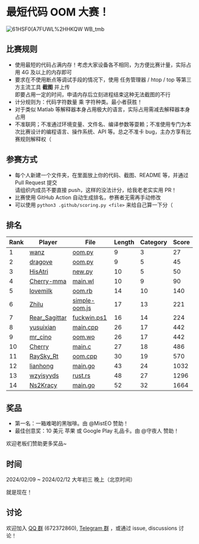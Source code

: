 # 最短代码 OOM 大赛！

![61HSF0(A7FUWL%2HHKQW WB_tmb](https://github.com/InvoluteHell/OutOfMemory/assets/18511905/23ea5fb8-291a-4496-be78-c6f52508bc97)


## 比赛规则

- 使用最短的代码占满内存！考虑大家设备各不相同，为方便比赛计量，实际占用 4G 及以上的内存即可
- 要求在不使用断点等调试手段的情况下，使用 任务管理器 / htop / top 等第三方主流工具 **截图** 并上传  
  即要占用一定的时间，申请内存后立刻进程结束这种无法截图的不行
- 计分规则为：代码字符数量 乘 字符种类。最小者获胜！
- 对于类似 Matlab 等解释器本身占用极大的语言，实际占用需减去解释器本身占用
- 不准联网；不准通过环境变量、文件名、编译参数等耍赖；不准使用专门为本次比赛设计的编程语言、操作系统、API 等。总之不准卡 bug，主办方享有比赛规则解释权（
 
## 参赛方式

- 每个人新建一个文件夹，在里面放上你的代码、截图、README 等，并通过 Pull Request 提交  
  请组织内成员不要直接 push，这样的没法计分，给我老老实实用 PR！
- 比赛使用 GitHub Action 自动生成排名，参赛者无需再手动修改
- 可以使用 `python3 .github/scoring.py <file>` 来给自己算一下分（

## 排名

<!-- begin of RANKING -->
| Rank | Player | File | Length | Category | Score |
| ---- | ------ | ---- | ------ | -------- | ----- |
| 1 | [wanz](wanz) | [oom.py](wanz/oom.py) | 9 | 3 | 27 |
| 2 | [dragove](dragove) | [oom.py](dragove/oom.py) | 9 | 5 | 45 |
| 3 | [HisAtri](HisAtri) | [new.py](HisAtri/new.py) | 10 | 5 | 50 |
| 4 | [Cherry-mma](Cherry-mma) | [main.wl](Cherry-mma/main.wl) | 10 | 9 | 90 |
| 5 | [lovemilk](lovemilk) | [oom.rb](lovemilk/oom.rb) | 14 | 10 | 140 |
| 6 | [Zhilu](Zhilu) | [simple-oom.js](Zhilu/simple-oom.js) | 17 | 13 | 221 |
| 7 | [Rear_Sagittar](Rear_Sagittar) | [fuckwin.ps1](Rear_Sagittar/fuckwin.ps1) | 16 | 14 | 224 |
| 8 | [yusuixian](yusuixian) | [main.cpp](yusuixian/main.cpp) | 26 | 17 | 442 |
| 9 | [mr_cino](mr_cino) | [oom.wo](mr_cino/oom.wo) | 26 | 17 | 442 |
| 10 | [Cherry](Cherry) | [main.c](Cherry/main.c) | 27 | 18 | 486 |
| 11 | [RaySky_Rt](RaySky_Rt) | [oom.cpp](RaySky_Rt/oom.cpp) | 30 | 19 | 570 |
| 12 | [lianhong](lianhong) | [main.go](lianhong/main.go) | 43 | 24 | 1032 |
| 13 | [wzyisyyds](wzyisyyds) | [rust.rs](wzyisyyds/rust.rs) | 48 | 27 | 1296 |
| 14 | [Ns2Kracy](Ns2Kracy) | [main.go](Ns2Kracy/main.go) | 52 | 32 | 1664 |
<!-- end of RANKING -->

## 奖品

- 第一名：一箱难喝的黑咖啡。由 @MistEO 赞助！
- 最佳创意奖：10 美元 苹果 或 Google Play 礼品卡。由 @守夜人 赞助！

欢迎老板们赞助更多奖品~

## 时间

2024/02/09 ~ 2024/02/12 大年初三 晚上（北京时间）

就是现在！

## 讨论

欢迎加入 [QQ 群](https://jq.qq.com/?_wv=1027&k=8aBWumWU) (672372860), [Telegram 群](https://t.me/+NjDljiDRrpI4NTU1) ，或通过 issue, discussions 讨论！
